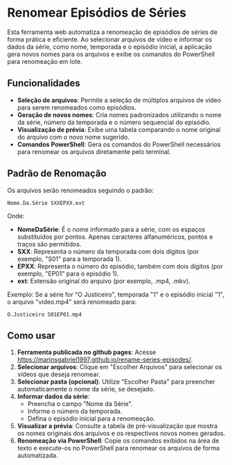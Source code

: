 # Renomear Episódios de Séries

Esta ferramenta web automatiza a renomeação de episódios de séries de forma prática e eficiente. Ao selecionar arquivos de vídeo e informar os dados da série, como nome, temporada e o episódio inicial, a aplicação gera novos nomes para os arquivos e exibe os comandos do PowerShell para renomeação em lote.

## Funcionalidades

-   **Seleção de arquivos**: Permite a seleção de múltiplos arquivos de vídeo para serem renomeados como episódios.
-   **Geração de novos nomes**: Cria nomes padronizados utilizando o nome da série, número da temporada e o número sequencial do episódio.
-   **Visualização de prévia**: Exibe uma tabela comparando o nome original do arquivo com o novo nome sugerido.
-   **Comandos PowerShell**: Gera os comandos do PowerShell necessários para renomear os arquivos diretamente pelo terminal.

## Padrão de Renomação

Os arquivos serão renomeados seguindo o padrão:

    Nome.Da.Série SXXEPXX.ext

Onde:

-   **NomeDaSérie**: É o nome informado para a série, com os espaços substituídos por pontos. Apenas caracteres alfanuméricos, pontos e traços são permitidos.
-   **SXX**: Representa o número da temporada com dois dígitos (por exemplo, "S01" para a temporada 1).
-   **EPXX**: Representa o número do episódio, também com dois dígitos (por exemplo, "EP01" para o episódio 1).
-   **ext**: Extensão original do arquivo (por exemplo, .mp4, .mkv).

Exemplo: Se a série for "O Justiceiro", temporada "1" e o episódio inicial "1", o arquivo "video.mp4" será renomeado para:

    O.Justiceiro S01EP01.mp4

## Como usar

1. **Ferramenta publicada no github pages**: Acesse https://marinsgabriel1997.github.io/rename-series-episodes/.
2. **Selecionar arquivos**: Clique em "Escolher Arquivos" para selecionar os vídeos que deseja renomear.
3. **Selecionar pasta (opcional)**: Utilize "Escolher Pasta" para preencher automaticamente o nome da série, se desejado.
4. **Informar dados da série**:
    - Preencha o campo "Nome da Série".
    - Informe o número da temporada.
    - Defina o episódio inicial para a renomeação.
5. **Visualizar a prévia**: Consulte a tabela de pré-visualização que mostra os nomes originais dos arquivos e os respectivos novos nomes gerados.
6. **Renomeação via PowerShell**: Copie os comandos exibidos na área de texto e execute-os no PowerShell para renomear os arquivos de forma automatizada.

